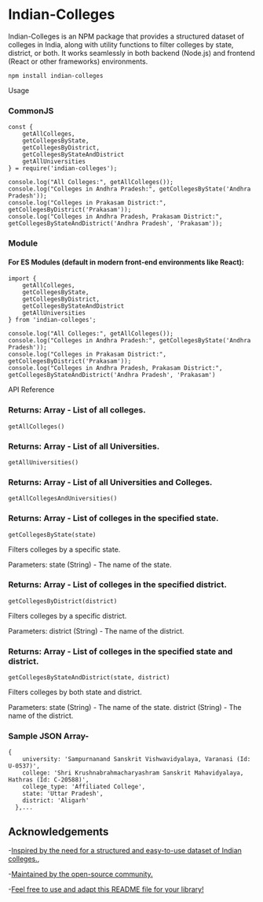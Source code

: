 
# Indian-Colleges
Indian-Colleges is an NPM package that provides a structured dataset of colleges in India, along with utility functions to filter colleges by state, district, or both. It works seamlessly in both backend (Node.js) and frontend (React or other frameworks) environments.

```
npm install indian-colleges
```

Usage
### CommonJS


```
const {
    getAllColleges,
    getCollegesByState,
    getCollegesByDistrict,
    getCollegesByStateAndDistrict
    getAllUniversities
} = require('indian-colleges');

console.log("All Colleges:", getAllColleges());
console.log("Colleges in Andhra Pradesh:", getCollegesByState('Andhra Pradesh'));
console.log("Colleges in Prakasam District:", getCollegesByDistrict('Prakasam'));
console.log("Colleges in Andhra Pradesh, Prakasam District:", getCollegesByStateAndDistrict('Andhra Pradesh', 'Prakasam'));
```


### Module

#### For ES Modules (default in modern front-end environments like React):

```
import {
    getAllColleges,
    getCollegesByState,
    getCollegesByDistrict,
    getCollegesByStateAndDistrict
    getAllUniversities
} from 'indian-colleges';

console.log("All Colleges:", getAllColleges());
console.log("Colleges in Andhra Pradesh:", getCollegesByState('Andhra Pradesh'));
console.log("Colleges in Prakasam District:", getCollegesByDistrict('Prakasam'));
console.log("Colleges in Andhra Pradesh, Prakasam District:", getCollegesByStateAndDistrict('Andhra Pradesh', 'Prakasam')

```
API Reference

###  Returns: Array - List of all colleges.
```
getAllColleges()
```


###  Returns: Array - List of all Universities.
```
getAllUniversities()
```


###  Returns: Array - List of all Universities and Colleges.
```
getAllCollegesAndUniversities()
```


### Returns: Array - List of colleges in the specified state.
```
getCollegesByState(state)
```
Filters colleges by a specific state.

Parameters:
state (String) - The name of the state.

### Returns: Array - List of colleges in the specified district.
```
getCollegesByDistrict(district)
```
Filters colleges by a specific district.

Parameters:
district (String) - The name of the district.
### Returns: Array - List of colleges in the specified state and district.
```
getCollegesByStateAndDistrict(state, district)
```
Filters colleges by both state and district.

Parameters:
state (String) - The name of the state.
district (String) - The name of the district.

### Sample JSON Array-
```
{
    university: 'Sampurnanand Sanskrit Vishwavidyalaya, Varanasi (Id: U-0537)',
    college: 'Shri Krushnabrahmacharyashram Sanskrit Mahavidyalaya, Hathras (Id: C-20588)',
    college_type: 'Affiliated College',
    state: 'Uttar Pradesh',
    district: 'Aligarh'
  },...
```



## Acknowledgements
-[Inspired by the need for a structured and easy-to-use dataset of Indian colleges.](),

-[Maintained by the open-source community.]()

-[Feel free to use and adapt this README file for your library!]()